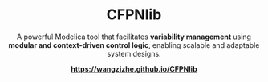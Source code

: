 <p align="center">
	<h1 align="center">CFPNlib</h1>
	<p align="center">
        A powerful Modelica tool that facilitates <strong>variability management</strong> using <br><strong>modular and context-driven control logic</strong>, enabling scalable and adaptable system designs.</p>
	<p align="center"><strong><a href="https://wangzizhe.github.io/CFPNlib">https://wangzizhe.github.io/CFPNlib</a></strong></p>
</p>

